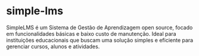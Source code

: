 # simple-lms
SimpleLMS é um Sistema de Gestão de Aprendizagem open source, focado em funcionalidades básicas e baixo custo de manutenção. Ideal para instituições educacionais que buscam uma solução simples e eficiente para gerenciar cursos, alunos e atividades.
